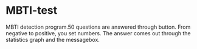 # MBTI-test
MBTI detection program.50 questions are answered through button. From negative to positive, you set numbers. The answer comes out through the statistics graph and the messagebox.
